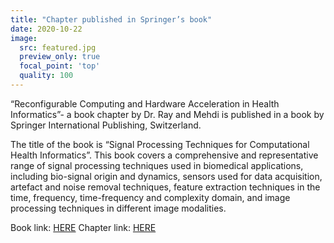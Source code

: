 ```yaml
---
title: "Chapter published in Springer’s book"
date: 2020-10-22
image:
  src: featured.jpg
  preview_only: true
  focal_point: 'top'
  quality: 100
---
```

“Reconfigurable Computing and Hardware Acceleration in Health Informatics”- a book chapter by Dr. Ray and Mehdi is published in a book by Springer International Publishing, Switzerland.
<!--more-->

The title of the book is “Signal Processing Techniques for Computational Health Informatics”. This book covers a comprehensive and representative range of signal processing techniques used in biomedical applications, including bio-signal origin and dynamics, sensors used for data acquisition, artefact and noise removal techniques, feature extraction techniques in the time, frequency, time-frequency and complexity domain, and image processing techniques in different image modalities.

Book link: [HERE](https://link.springer.com/book/10.1007/978-3-030-54932-9)
Chapter link: [HERE](https://link.springer.com/chapter/10.1007/978-3-030-54932-9_9)